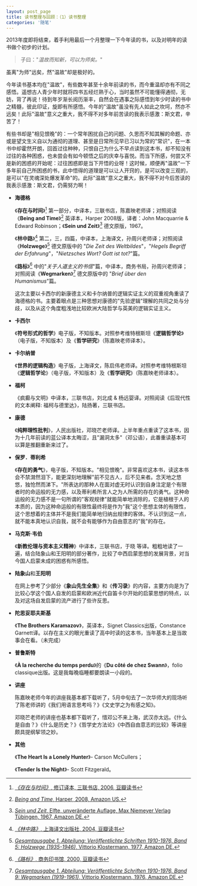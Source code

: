 ```yaml
---
layout: post_page
title: 读书整理与回顾：（1）读书整理
categories: '随笔'
---
```


2013年度即将结束，着手利用最后一个月整理一下今年读的书，以及对明年的读书做个初步的计划。

<!-- break -->

 > 子曰："_温故而知新，可以为师矣。_"

虽离"为师"远矣，然"温故"却是极好的。

今年读书基本均在"温故"，有些数年甚至十余年前读的书，而今重温却亦有不同之感悟。遥想古人青少年时就将四书五经烂熟于心，当时虽然不可能懂得通彻，无妨，背了再说！待到年岁渐长阅历渐丰，自然会在遇事之际感悟到年少时读的书中之精髓，彼此印证，旋即有所感悟。今年的"温故"虽没有先人如此之坎坷，然亦不远矣！此际"温故"意义之重大，我不得不对多年前苦读的我表示感激：斯文君，辛苦了！

有些书却是"相见恨晚"的：一个常年困扰自己的问题、久思而不知其解的命题、亦或是望文生义自以为通彻的道理、甚至是日常所见早已习以为常的"常识"，在一本书中却霍然开朗，回首过往种种，只恨自己为什么不早点读到这本书，却不知没有过往的各种困惑，也未尝会有如今顿悟之后的庆幸与喜悦。而当下所感，何尝又不是新的困惑的开始呢：过往困惑即是当下开悟的业呀！这时候，顺便再"温故"一下多年前自己所困惑的书，此中悟得的道理是可以让人开窍的，是可以改变三观的，是可以"在灵魂深处爆发革命"的。此际"温故"意义之重大，我不得不对今后苦读的我表示感激：斯文君，仍需努力啊！

- **海德格**

  《**存在与时间**》[^1] 第一部分，中译本，三联书店，陈嘉映老师译；对照阅读《**Being and Time**》[^2] 英译本，Harper 2008版，译者：John Macquarrie & Edward Robinson；《**Sein und Zeit**》[^3] 德文原版，1967。

  《**林中路**》[^4] 第二，三，四篇，中译本，上海译文，孙周兴老师译；对照阅读《**Holzwege**》[^5] 德文原版中的 "_Die Zeit des Weltbildes_"，"_Hegels Begriff der Erfahrung_"，"_Nietzsches Wort? Gott ist tot?_"篇。

  《**路标**》[^6] 中的"_关于人道主义的书信_"篇，中译本，商务书局，孙周兴老师译；对照阅读《**Wegmarken**》[^7] 德文原版中的 "_Brief über den Humanismus_"篇。

  这次主要以卡西尔的新康德主义和卡尔纳普的逻辑实证主义的双重视角重读了海德格的书。主要着眼点是三种思想对康德的"先验逻辑"理解的共同之处与分歧，以及从这个角度粗浅地比较欧洲大陆哲学与英美的逻辑实证主义。

- **卡西尔**

  《**符号形式的哲学**》电子版，不知版本。对照参考维特根斯坦《**逻辑哲学论**》（电子版，不知版本）及《**哲学研究**》（陈嘉映老师译本）。

- **卡尔纳普**

  《**世界的逻辑构造**》电子版，上海译文，陈启伟老师译。对照参考维特根斯坦《**逻辑哲学论**》（电子版，不知版本）及《**哲学研究**》（陈嘉映老师译本）。

- **福柯**

  《疯癫与文明》中译本，三联书店，刘北成 & 杨远婴译。对照阅读《后现代性的文本阐释: 福柯与德里达》，陆扬著，三联书店。

- **康德**

  《**纯粹理性批判**》，人民出版社，邓晓芒老师译。上半年重点重读了这本书，因为十几年前读的蓝公译本太晦涩，且"漏洞太多"（邓公语），此番重读基本可以算是推翻重新来过了。

- **保罗．蒂利希**

  《**存在的勇气**》，电子版，不知版本。"相见恨晚"。非常喜欢这本书，读这本书会不禁潸然泪下，能更深刻地理解"前不见古人，后不见来者。念天地之悠悠，独怆然而涕下。"所表达的那种人在面对虚无时认识到自身注定是个有限者时的命运般的无力感，以及蒂利希所言人之为人所需的存在的勇气。这种命运般的无力感不是一句所谓的"客观规律"就能简单地消除的，它是植根于人的本质的，因为这种命运般的有限性最终将是作为"我"这个思想主体的有限性，这个思想着的主体并不是我们能简单地归纳出规律的客体。不认识到这一点，就不能本真地认识自我，就不会有能够作为自由意志的"我"的存在。

- **马克斯·韦伯**

  《**新教伦理与资本主义精神**》中译本，三联书店，于晓 等译。粗粗地读了一遍，结合陆象山和王阳明的部分著作，比较了中西启蒙思想的发展背景，对当今国人启蒙未成的困惑有所感悟。

- **陆象山**和**王阳明**

  在网上参考了少部分《**象山先生全集**》和《**传习录**》的内容，主要方向是为了比较心学这个国人自发的启蒙和欧洲近代自笛卡尔开始的启蒙思想的特点，以及对这场自发启蒙的流产进行了些许反思。

- **陀思妥耶夫斯基**

  《**The Brothers Karamazov**》，英译本，Signet Classics出版，Constance Garnett译。以存在主义的眼光重读了高中时读的这本书，当年基本上是当故事会在看。（未完成）

- **普鲁斯特**

  《**À la recherche du temps perdu**》的《**Du côté de chez Swann**》，folio classique出版。这是我每晚临睡都要朗读一小段的。

- **讲座**

  陈嘉映老师今年的讲座我基本都下载听了，5月中旬去了一次华师大的现场听了陈老师讲的《我们用语言思考吗？》《文史学之为有感之知》。

  邓晓芒老师的讲座也基本都下载听了，惜邓公不来上海，武汉亦太远。《什么是自由？》《什么是历史？》《哲学史方法论》《中西自由意志的比较》等讲座颇具提纲挈领之妙。

- **其他**

  《**The Heart Is a Lonely Hunter**》- Carson McCullers；

  《**Tender Is the Night**》- Scott Fitzgerald。

[^1]: [_《存在与时间》_, 修订译本, 三联书店, 2006, 豆瓣读书](http://book.douban.com/subject/1783111/)

[^2]: [_Being and Time_, Harper, 2008, Amazon US.](http://www.amazon.com/Being-Harper-Perennial-Modern-Thought/dp/0061575593)

[^3]: [_Sein und Zeit_, Elfte, unveränderte Auflage, Max Niemeyer Verlag Tübingen, 1967, Amazon DE.](http://www.amazon.de/Sein-Zeit-Martin-Heidegger/dp/3484701099/ref=sr_1_3/279-7715096-8739424?s=books&ie=UTF8&qid=1434180758&sr=1-3&keywords=Sein+und+Zeit+%28Heidegger%29)

[^4]: [_《林中路》_, 上海译文出版社, 2004, 豆瓣读书](http://book.douban.com/subject/1030294/)

[^5]: [_Gesamtausgabe 1\. Abteilung: Veröffentlichte Schriften 1910-1976, Band 5: Holzwege (1935-1946)_, Vittorio Klostermann, 1977, Amazon DE.](http://www.amazon.de/Gesamtausgabe-Abteilungen-Gesamtausgabe-Holzwege-1935-1946/dp/3465032373/ref=sr_1_3?s=books&ie=UTF8&qid=1434181470&sr=1-3&keywords=HOLZWEGE+VITTORIO+KLOSTERMANN)

[^6]: [_《路标》_, 商务印书馆, 2000, 豆瓣读书](http://book.douban.com/subject/1052276/)

[^7]: [_Gesamtausgabe 1\. Abteilung: Veröffentlichte Schriften 1910-1976, Band 9: Wegmarken (1919-1961)_, Vittorio Klostermann, 1976, Amazon DE.](http://www.amazon.de/Gesamtausgabe-Abteilungen-Gesamtausgabe-Wegmarken-1919-1961/dp/3465033728/ref=sr_1_3?s=books&ie=UTF8&qid=1434183499&sr=1-3&keywords=wegmarken)
